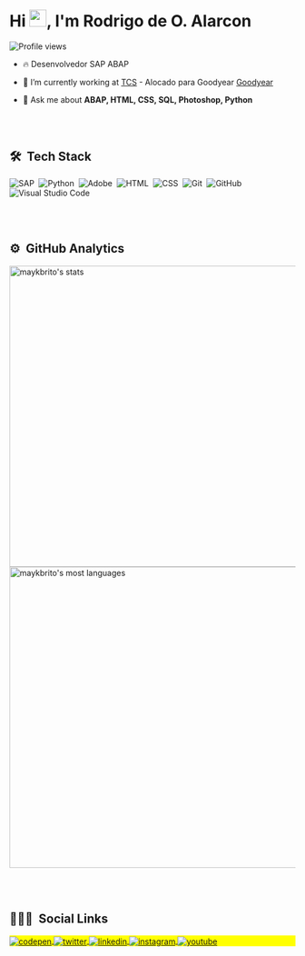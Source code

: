 <h1 align="left">Hi <img src="https://raw.githubusercontent.com/kaueMarques/kaueMarques/master/hi.gif" width="30px">, I'm Rodrigo de O. Alarcon</h1>
<p align="left"> <img src="https://komarev.com/ghpvc/?username=alarcon-abap&color=yellow" alt="Profile views" /> </p>

- 🔥 Desenvolvedor SAP ABAP 

- 🔭 I’m currently working at [TCS](https://tcs.com) - Alocado para Goodyear [Goodyear](https://www.goodyear.com/)

- 💬 Ask me about **ABAP, HTML, CSS, SQL, Photoshop, Python**

<br><br>

## 🛠 &nbsp;Tech Stack

![SAP](https://img.shields.io/badge/-SAP|ABAP-05122A?style=for-the-badge&logo=sap)&nbsp;
![Python](https://img.shields.io/badge/-Python-05122A?style=for-the-badge&logo=python)&nbsp;
![Adobe](https://img.shields.io/badge/-Photoshop-05122A?style=for-the-badge&logo=adobe)&nbsp;
![HTML](https://img.shields.io/badge/-HTML-05122A?style=for-the-badge&logo=HTML5)&nbsp;
![CSS](https://img.shields.io/badge/-CSS-05122A?style=for-the-badge&logo=1572B6)&nbsp;
![Git](https://img.shields.io/badge/-Git-05122A?style=for-the-badge&logo=git)&nbsp;
![GitHub](https://img.shields.io/badge/-GitHub-05122A?style=for-the-badge&logo=github)&nbsp;
![Visual Studio Code](https://img.shields.io/badge/-Visual%20Studio%20Code-05122A?style=for-the-badge&logo=visual-studio-code&logoColor=007ACC)&nbsp;


<br><br>

## ⚙️ &nbsp;GitHub Analytics

<p align="left">
<img width="530em" src="https://github-readme-stats.vercel.app/api?username=maykbrito&show_icons=true&theme=vision-friendly-dark" alt="maykbrito's stats"/>
<img width="530em" src="https://github-readme-stats.vercel.app/api/top-langs/?username=maykbrito&layout=compact&theme=vision-friendly-dark" alt="maykbrito's most languages"/>
</p>

<br><br>

## 👨🏽‍🦲 &nbsp;Social Links

<p align="left" style="background:yellow">
<a href="https://codepen.io/maykbrito" target="_blank">
  <img align="center" src="https://img.shields.io/badge/-maykbrito-05122A?style=flat&logo=codepen" alt="codepen"/>
</a>
<a href="https://twitter.com/maykbrito" target="_blank">
  <img align="center" src="https://img.shields.io/badge/-maykbrito-05122A?style=flat&logo=twitter" alt="twitter"/>  
</a>
<a href="https://linkedin.com/in/maykbrito" target="_blank">
  <img align="center" src="https://img.shields.io/badge/-maykbrito-05122A?style=flat&logo=linkedin" alt="linkedin"/>
</a>
<a href="https://instagram.com/maykbrito" target="_blank">
 <img align="center" src="https://img.shields.io/badge/-maykbrito-05122A?style=flat&logo=instagram" alt="instagram"/>
</a>
<a href="https://youtube.com/maykbrito" target="_blank">
 <img align="center" src="https://img.shields.io/badge/-maykbrito-05122A?style=flat&logo=youtube" alt="youtube"/>
</a>
</p>
